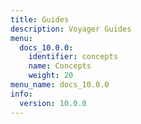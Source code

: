 ```yaml
---
title: Guides
description: Voyager Guides
menu:
  docs_10.0.0:
    identifier: concepts
    name: Concepts
    weight: 20
menu_name: docs_10.0.0
info:
  version: 10.0.0
---
```



